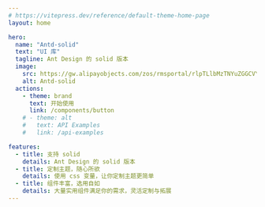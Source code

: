 ```yaml
---
# https://vitepress.dev/reference/default-theme-home-page
layout: home

hero:
  name: "Antd-solid"
  text: "UI 库"
  tagline: Ant Design 的 solid 版本
  image:
    src: https://gw.alipayobjects.com/zos/rmsportal/rlpTLlbMzTNYuZGGCVYM.png
    alt: Antd-solid
  actions:
    - theme: brand
      text: 开始使用
      link: /components/button
    # - theme: alt
    #   text: API Examples
    #   link: /api-examples

features:
  - title: 支持 solid
    details: Ant Design 的 solid 版本
  - title: 定制主题，随心所欲
    details: 使用 css 变量，让你定制主题更简单
  - title: 组件丰富，选用自如
    details: 大量实用组件满足你的需求，灵活定制与拓展
---
```


